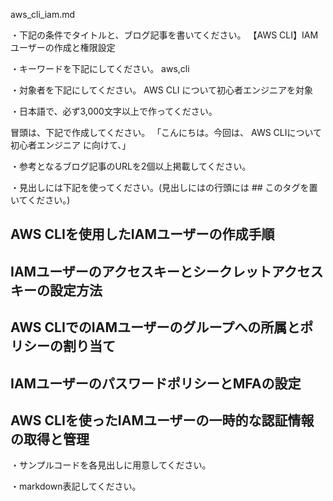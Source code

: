 aws_cli_iam.md

・下記の条件でタイトルと、ブログ記事を書いてください。
【AWS CLI】IAMユーザーの作成と権限設定

・キーワードを下記にしてください。
aws,cli

・対象者を下記にしてください。
  AWS CLI について初心者エンジニアを対象


・日本語で、必ず3,000文字以上で作ってください。

冒頭は、下記で作成してください。
「こんにちは。今回は、
AWS CLIについて初心者エンジニア
に向けて、」

・参考となるブログ記事のURLを2個以上掲載してください。

・見出しには下記を使ってください。(見出しにはの行頭には ## このタグを置いてください。)
## AWS CLIを使用したIAMユーザーの作成手順
## IAMユーザーのアクセスキーとシークレットアクセスキーの設定方法
## AWS CLIでのIAMユーザーのグループへの所属とポリシーの割り当て
## IAMユーザーのパスワードポリシーとMFAの設定
## AWS CLIを使ったIAMユーザーの一時的な認証情報の取得と管理

・サンプルコードを各見出しに用意してください。

・markdown表記してください。

